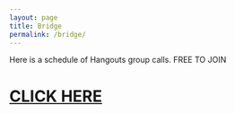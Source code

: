 ```yaml
---
layout: page
title: Bridge
permalink: /bridge/
---
```


Here is a schedule of Hangouts group calls. FREE TO JOIN


# [CLICK HERE](https://hangouts.google.com/call/v3uhclicfjd5nc3wlayhqrpgvqe)
